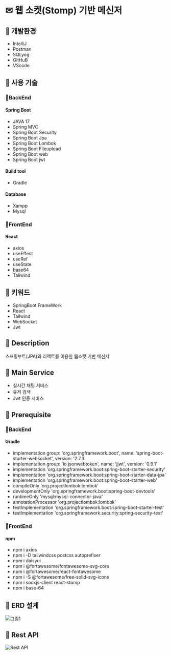 # ✉ 웹 소켓(Stomp) 기반 메신저
## 📝 개발환경
* IntelliJ
* Postman
* SQLyog
* GitHuB
* VScode
## 📝 사용 기술
### 📌BackEnd
#### Spring Boot
* JAVA 17
* Spring MVC
* Spring Boot Security
* Spring Boot Jpa
* Spring Boot Lombok
* Spring Boot Fileupload
* Spring Boot web
* Spring Boot jwt

#### Build tool
* Gradle

#### Database
* Xampp
* Mysql

### 📌FrontEnd
#### React
* axios
* useEffect
* useRef
* useState
* base64
* Taliwind

## 📝 키워드 
* SpringBoot FrameWork
* React
* Tailwind
* WebSocket
* Jwt

## 📝 Description
스프링부트(JPA)와 리액트를 이용한 웹소캣 기반 메신저

## 📝 Main Service
* 실시간 채팅 서비스
* 유저 검색
* Jwt 인증 서비스

## 📝 Prerequisite
### 📌BackEnd
#### Gradle
* implementation group: 'org.springframework.boot', name: 'spring-boot-starter-websocket', version: '2.7.3'
*	implementation group: 'io.jsonwebtoken', name: 'jjwt', version: '0.9.1'
*	implementation 'org.springframework.boot:spring-boot-starter-security'
*	implementation 'org.springframework.boot:spring-boot-starter-data-jpa'
*	implementation 'org.springframework.boot:spring-boot-starter-web'
*	compileOnly 'org.projectlombok:lombok'
*	developmentOnly 'org.springframework.boot:spring-boot-devtools'
*	runtimeOnly 'mysql:mysql-connector-java'
*	annotationProcessor 'org.projectlombok:lombok'
*	testImplementation 'org.springframework.boot:spring-boot-starter-test'
*	testImplementation 'org.springframework.security:spring-security-test'

### 📌FrontEnd
#### npm
* npm i axios
* npm i -D tailwindcss postcss autoprefixer
* npm i daisyui
* npm i @fortawesome/fontawesome-svg-core
* npm i @fortawesome/react-fontawesome
* npm i -S @fortawesome/free-solid-svg-icons
* npm i sockjs-client react-stomp
* npm i base-64

## 📝 ERD 설계
![그림1](https://user-images.githubusercontent.com/105466435/193564515-f248fc68-68d8-4d41-b719-7b34ce7ebe98.png)

## 📝 Rest API
![Rest API](https://user-images.githubusercontent.com/105466435/193568348-4c090311-b60b-49b6-b659-2abaf5f6b066.png)


